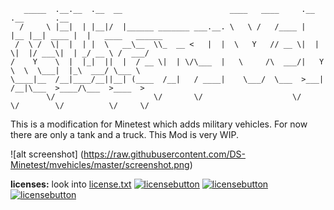 ```
   _____  .__.__  .__  __                        ____   ____     .__    .__       .__                 
  /     \ |__|  | |__|/  |______ _______ ___.__. \   \ /   /____ |  |__ |__| ____ |  |   ____   ______
 /  \ /  \|  |  | |  \   __\__  \\_  __ <   |  |  \   Y   // __ \|  |  \|  |/ ___\|  | _/ __ \ /  ___/
/    Y    \  |  |_|  ||  |  / __ \|  | \/\___  |   \     /\  ___/|   Y  \  \  \___|  |_\  ___/ \___ \ 
\____|__  /__|____/__||__| (____  /__|   / ____|    \___/  \___  >___|  /__|\___  >____/\___  >____  >
        \/                      \/       \/                    \/     \/        \/          \/     \/ 
```

This is a modification for Minetest which adds military vehicles. For now there are only a tank and a truck.
This Mod is very WIP.

![alt screenshot] (https://raw.githubusercontent.com/DS-Minetest/mvehicles/master/screenshot.png)

**licenses:** look into [license.txt](https://github.com/DS-Minetest/mvehicles/blob/master/license.txt)
[![licensebutton](http://dev.minetest.net/skins/common/images/cc-by-sa.png)](https://creativecommons.org/licenses/by-sa/3.0/) [![licensebutton](http://i.creativecommons.org/l/by/3.0/88x31.png)](https://creativecommons.org/licenses/by/3.0/) [![licensebutton](https://licensebuttons.net/p/zero/1.0/88x31.png)](https://creativecommons.org/publicdomain/zero/1.0/)